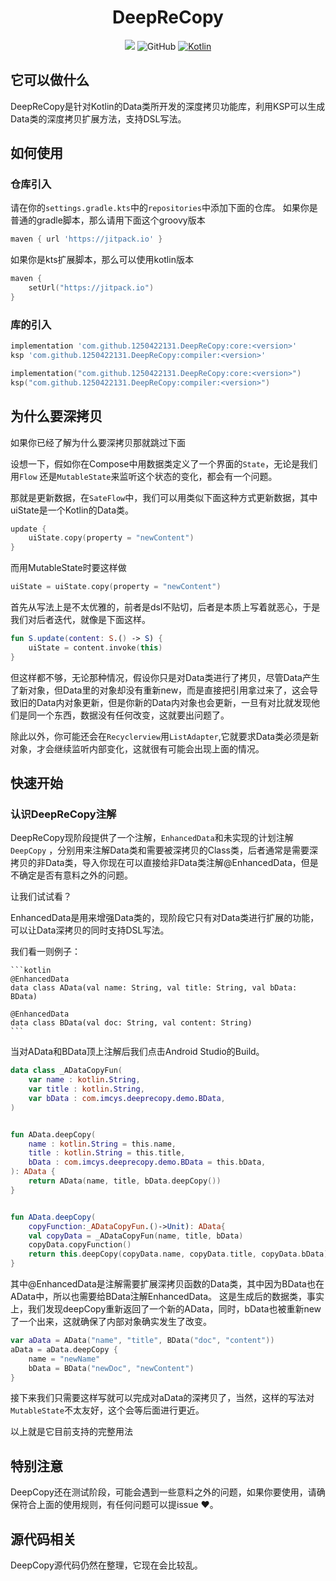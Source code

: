 
<div align="center">
    
# DeepReCopy

[![](https://jitpack.io/v/1250422131/DeepReCopy.svg)](https://jitpack.io/#1250422131/DeepReCopy)
![GitHub](https://img.shields.io/github/license/1250422131/bilibilias)
[![Kotlin](https://img.shields.io/badge/kotlin-1.8.10-blue.svg?logo=kotlin)](http://kotlinlang.org)

</div>

## 它可以做什么

DeepReCopy是针对Kotlin的Data类所开发的深度拷贝功能库，利用KSP可以生成Data类的深度拷贝扩展方法，支持DSL写法。

## 如何使用

### 仓库引入

请在你的`settings.gradle.kts`中的`repositories`中添加下面的仓库。
如果你是普通的gradle脚本，那么请用下面这个groovy版本

```groovy
maven { url 'https://jitpack.io' }
``` 

如果你是kts扩展脚本，那么可以使用kotlin版本

```kotlin
maven {
    setUrl("https://jitpack.io")
}
```

### 库的引入

```groovy
implementation 'com.github.1250422131.DeepReCopy:core:<version>'
ksp 'com.github.1250422131.DeepReCopy:compiler:<version>'
```
```kotlin
implementation("com.github.1250422131.DeepReCopy:core:<version>")
ksp("com.github.1250422131.DeepReCopy:compiler:<version>")
```

## 为什么要深拷贝

如果你已经了解为什么要深拷贝那就跳过下面

设想一下，假如你在Compose中用数据类定义了一个界面的`State`，无论是我们用`Flow`
还是`MutableState`来监听这个状态的变化，都会有一个问题。

那就是更新数据，在`SateFlow`中，我们可以用类似下面这种方式更新数据，其中uiState是一个Kotlin的Data类。

```kotlin
update {
    uiState.copy(property = "newContent")
}
```

而用MutableState时要这样做

```kotlin
uiState = uiState.copy(property = "newContent")
```

首先从写法上是不太优雅的，前者是dsl不贴切，后者是本质上写着就恶心，于是我们对后者迭代，就像是下面这样。

```kotlin
fun S.update(content: S.() -> S) {
    uiState = content.invoke(this)
}
```

但这样都不够，无论那种情况，假设你只是对Data类进行了拷贝，尽管Data产生了新对象，但Data里的对象却没有重新new，而是直接把引用拿过来了，这会导致旧的Data内对象更新，但是你新的Data内对象也会更新，一旦有对比就发现他们是同一个东西，数据没有任何改变，这就要出问题了。

除此以外，你可能还会在`Recyclerview`用`ListAdapter`,它就要求Data类必须是新对象，才会继续监听内部变化，这就很有可能会出现上面的情况。

## 快速开始

### 认识DeepReCopy注解

DeepReCopy现阶段提供了一个注解，`EnhancedData`和未实现的计划注解`DeepCopy`
，分别用来注解Data类和需要被深拷贝的Class类，后者通常是需要深拷贝的非Data类，导入你现在可以直接给非Data类注解@EnhancedData，但是不确定是否有意料之外的问题。

让我们试试看？

EnhancedData是用来增强Data类的，现阶段它只有对Data类进行扩展的功能，可以让Data深拷贝的同时支持DSL写法。

我们看一则例子：

    ```kotlin
    @EnhancedData
    data class AData(val name: String, val title: String, val bData: BData)
    
    @EnhancedData
    data class BData(val doc: String, val content: String)
    ```

当对AData和BData顶上注解后我们点击Android Studio的Build。

```kotlin
data class _ADataCopyFun(
    var name : kotlin.String,
    var title : kotlin.String,
    var bData : com.imcys.deeprecopy.demo.BData,
)


fun AData.deepCopy(
    name : kotlin.String = this.name,
    title : kotlin.String = this.title,
    bData : com.imcys.deeprecopy.demo.BData = this.bData,
): AData {
    return AData(name, title, bData.deepCopy())
}


fun AData.deepCopy(
    copyFunction:_ADataCopyFun.()->Unit): AData{
    val copyData = _ADataCopyFun(name, title, bData)
    copyData.copyFunction()
    return this.deepCopy(copyData.name, copyData.title, copyData.bData)
}


```
其中@EnhancedData是注解需要扩展深拷贝函数的Data类，其中因为BData也在AData中，所以也需要给BData注解EnhancedData。
这是生成后的数据类，事实上，我们发现deepCopy重新返回了一个新的AData，同时，bData也被重新new了一个出来，这就确保了内部对象确实发生了改变。

```kotlin
var aData = AData("name", "title", BData("doc", "content"))
aData = aData.deepCopy {
    name = "newName"
    bData = BData("newDoc", "newContent")
}
```

接下来我们只需要这样写就可以完成对aData的深拷贝了，当然，这样的写法对`MutableState`不太友好，这个会等后面进行更近。

以上就是它目前支持的完整用法

## 特别注意
DeepCopy还在测试阶段，可能会遇到一些意料之外的问题，如果你要使用，请确保符合上面的使用规则，有任何问题可以提issue ❤。

## 源代码相关
DeepCopy源代码仍然在整理，它现在会比较乱。
